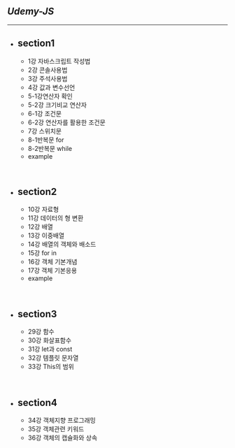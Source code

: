 ## *Udemy-JS*
-----
- ## section1
  - 1강 자바스크립트 작성법
  - 2강 콘솔사용법
  - 3강 주석사용법
  - 4강 값과 변수선언
  - 5-1강연산자 확인
  - 5-2강 크기비교 연산자
  - 6-1강 조건문
  - 6-2강 연산자를 활용한 조건문
  - 7강 스위치문
  - 8-1반복문 for
  - 8-2반복문 while
  - example

<br/>

- ## section2
  - 10강 자료형
  - 11강 데이터의 형 변환
  - 12강 배열
  - 13강 이중배열
  - 14강 배열의 객체와 배소드
  - 15강 for in
  - 16강 객체 기본개념
  - 17강 객체 기본응용
  - example

<br/>

- ## section3
  - 29강 함수
  - 30강 화살표함수
  - 31강 let과 const
  - 32강 템플릿 문자열
  - 33강 This의 범위

<br/>

- ## section4
  - 34강 객체지향 프로그래밍
  - 35강 객체관련 키워드
  - 36강 객체의 캡슐화와 상속